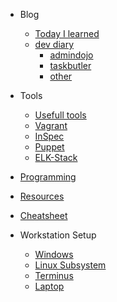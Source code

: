 - Blog
    - [Today I learned](blog/til/)
    - [dev diary](blog/dev/)
        - [admindojo](blog/dev/admindojo.md)
        - [taskbutler](blog/dev/taskbutler.md)
        - [other](blog/dev/other.md)
- Tools
    - [Usefull tools](tools/)
    - [Vagrant](tools/vagrant.md)
    - [InSpec](tools/inspec.md)
    - [Puppet](tools/puppet.md)
    - [ELK-Stack](tools/elk_logstash.md)
- [Programming](programming/)
- [Resources](resources/)
- [Cheatsheet](cheatsheet/)
   
- Workstation Setup
    - [Windows](setup/)
    - [Linux Subsystem](setup/windows/linuxSubsystem/)
    - [Terminus](setup/windows/terminus/)
    - [Laptop](setup/windows/laptop/)
